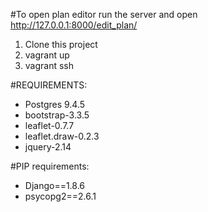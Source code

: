 #To open plan editor run the server and open http://127.0.0.1:8000/edit_plan/
1. Clone this project
2. vagrant up
3. vagrant ssh

#REQUIREMENTS:
* Postgres 9.4.5
* bootstrap-3.3.5
* leaflet-0.7.7
* leaflet.draw-0.2.3
* jquery-2.14

#PIP requirements:
* Django==1.8.6
* psycopg2==2.6.1
